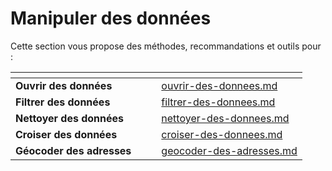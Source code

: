 # Manipuler des données

Cette section vous propose des méthodes, recommandations et outils pour :&#x20;

<table data-card-size="large" data-view="cards"><thead><tr><th></th><th></th><th></th><th data-hidden data-card-target data-type="content-ref"></th></tr></thead><tbody><tr><td><strong>Ouvrir des données</strong></td><td></td><td></td><td><a href="ouvrir-des-donnees.md">ouvrir-des-donnees.md</a></td></tr><tr><td><strong>Filtrer des données</strong></td><td></td><td></td><td><a href="filtrer-des-donnees.md">filtrer-des-donnees.md</a></td></tr><tr><td><strong>Nettoyer des données</strong></td><td></td><td></td><td><a href="nettoyer-des-donnees.md">nettoyer-des-donnees.md</a></td></tr><tr><td><strong>Croiser des données</strong></td><td></td><td></td><td><a href="croiser-des-donnees.md">croiser-des-donnees.md</a></td></tr><tr><td><strong>Géocoder des adresses</strong></td><td></td><td></td><td><a href="geocoder-des-adresses.md">geocoder-des-adresses.md</a></td></tr></tbody></table>

